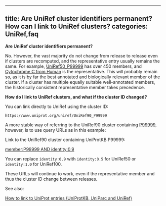 
---
title: Are UniRef cluster identifiers permanent? How can I link to UniRef clusters?
categories: UniRef,faq
---

**Are UniRef cluster identifiers permanent?**

No. However, the vast majority do not change from release to release even if clusters are recomputed, and the representative entry usually remains the same. For example, [UniRef50\_P99999](http://www.uniprot.org/uniref/UniRef50%5FP99999) has over 450 members, and [Cytochrome C from Human](http://www.uniprot.org/uniprot/P99999) is the representative. This will probably remain so, as it is by far the best annotated and biologically relevant member of the cluster. If a cluster has multiple equally suitable well-annotated members, the historically consistent representative member takes precedence.

**How do I link to UniRef clusters, and what if the cluster ID changed?**

You can link directly to UniRef using the cluster ID:

`https://www.uniprot.org/uniref/UniRef90_P99999`

A more stable way of referring to the UniRef90 cluster containing [P99999](http://www.uniprot.org/uniprot/P99999), however, is to use query URLs as in this example:

Link to the UniRef90 cluster containing UniProtKB P99999:

[member:P99999 AND identity:0.9](http://www.uniprot.org/uniref/?query=member:P99999+AND+identity:0.9)

You can replace `identity:0.9` with `identity:0.5` for UniRef50 or `identity:1.0` for UniRef100.

These URLs will continue to work, even if the representative member and thus the cluster ID change between releases.

See also:

[How to link to UniProt entries (UniProtKB, UniParc and UniRef)](http://www.uniprot.org/help/linking%5Fto%5Funiprot)
        